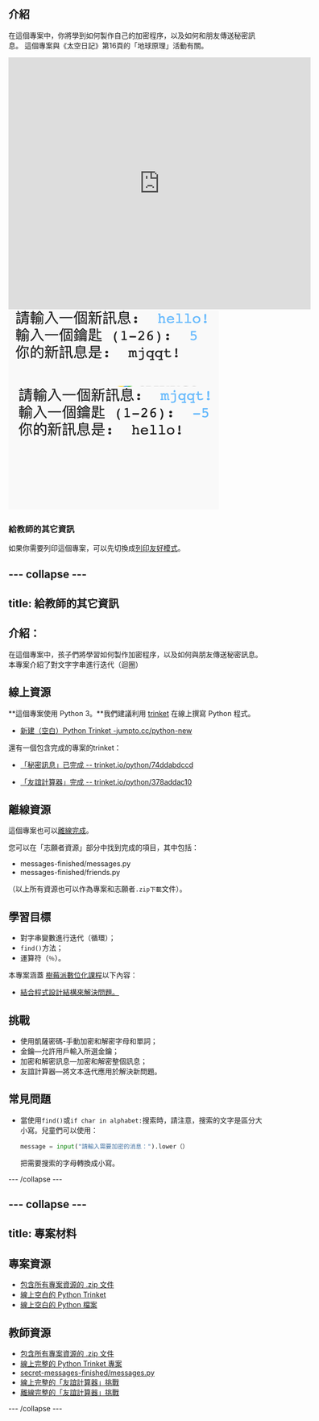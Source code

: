## 介紹

在這個專案中，你將學到如何製作自己的加密程序，以及如何和朋友傳送秘密訊息。 這個專案與《太空日記》第16頁的「地球原理」活動有關。

<div class="trinket">
  <iframe src="https://trinket.io/embed/python/74ddabdccd?outputOnly=true&start=result" width="600" height="500" frameborder="0" marginwidth="0" marginheight="0" allowfullscreen>
  </iframe>
  <img src="images/messages-finished.png">
</div>

### 給教師的其它資訊

如果你需要列印這個專案，可以先切換成[列印友好模式](https://projects.raspberrypi.org/zh-TW/projects/secret-messages/print)。

--- collapse ---
---
title: 給教師的其它資訊
---

## 介紹：

在這個專案中，孩子們將學習如何製作加密程序，以及如何與朋友傳送秘密訊息。本專案介紹了對文字字串進行迭代（迴圈）

## 線上資源

**這個專案使用 Python 3。**我們建議利用 [trinket](https://trinket.io/) 在線上撰寫 Python 程式。

* [新建（空白）Python Trinket -jumpto.cc/python-new](http://jumpto.cc/python-new)

還有一個包含完成的專案的trinket：

* [「秘密訊息」已完成 -- trinket.io/python/74ddabdccd](https://trinket.io/python/74ddabdccd)

* [「友誼計算器」完成 -- trinket.io/python/378addac10](https://trinket.io/python/378addac10)

## 離線資源

這個專案也可以[離線完成](https://www.codeclubprojects.org/en-GB/resources/python-working-offline/)。

您可以在「志願者資源」部分中找到完成的項目，其中包括：

* messages-finished/messages.py
* messages-finished/friends.py

（以上所有資源也可以作為專案和志願者`.zip下載`文件）。

## 學習目標

* 對字串變數進行迭代（循環）；
* `find()`方法；
* 運算符（`％`）。

本專案涵蓋 [樹莓派數位化課程](http://rpf.io/curriculum)以下內容：

* [結合程式設計結構來解決問題。](https://www.raspberrypi.org/curriculum/programming/builder)

## 挑戰

* 使用凱薩密碼-手動加密和解密字母和單詞；
* 金鑰—允許用戶輸入所選金鑰；
* 加密和解密訊息—加密和解密整個訊息；
* 友誼計算器—將文本迭代應用於解決新問題。

## 常見問題

* 當使用`find()`或`if char in alphabet:`搜索時，請注意，搜索的文字是區分大小寫。兒童們可以使用：
    
    ```python
    message = input("請輸入需要加密的消息：").lower（）
    ```
    
    把需要搜索的字母轉換成小寫。

--- /collapse ---

--- collapse ---
---
title: 專案材料
---

## 專案資源

* [包含所有專案資源的 .zip 文件](resources/secret-messages-project-resources.zip)
* [線上空白的 Python Trinket](http://jumpto.cc/python-new)
* [線上空白的 Python 檔案](resources/new-new.py)

## 教師資源

* [包含所有專案資源的 .zip 文件](resources/secret-messages-volunteer-resources.zip)
* [線上完整的 Python Trinket 專案](https://trinket.io/python/74ddabdccd)
* [secret-messages-finished/messages.py](resources/secret-messages-finished-messages.py)
* [線上完整的「友誼計算器」挑戰](https://trinket.io/python/378addac10)
* [離線完整的「友誼計算器」挑戰](resources/friendship-calculator-finished-friends.py)

--- /collapse ---